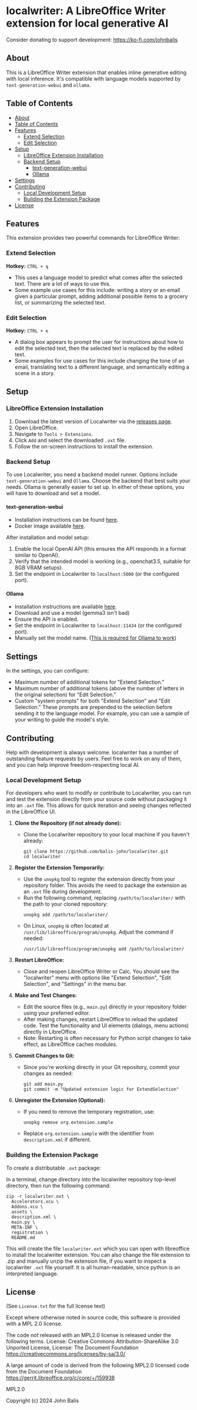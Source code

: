 # localwriter: A LibreOffice Writer extension for local generative AI

Consider donating to support development: https://ko-fi.com/johnbalis

## About

This is a LibreOffice Writer extension that enables inline generative editing with local inference. It's compatible with language models supported by `text-generation-webui` and `ollama`.

## Table of Contents

*   [About](#about)
*   [Table of Contents](#table-of-contents)
*   [Features](#features)
    *   [Extend Selection](#extend-selection)
    *   [Edit Selection](#edit-selection)
*   [Setup](#setup)
    *   [LibreOffice Extension Installation](#libreoffice-extension-installation)
    *   [Backend Setup](#backend-setup)
        *   [text-generation-webui](#text-generation-webui)
        *   [Ollama](#ollama)
*   [Settings](#settings)
*   [Contributing](#contributing)
    *   [Local Development Setup](#local-development-setup)
    *   [Building the Extension Package](#building-the-extension-package)
*   [License](#license)

## Features

This extension provides two powerful commands for LibreOffice Writer:

### Extend Selection

**Hotkey:** `CTRL + q`

*   This uses a language model to predict what comes after the selected text. There are a lot of ways to use this.
*   Some example use cases for this include: writing a story or an email given a particular prompt, adding additional possible items to a grocery list, or summarizing the selected text.

### Edit Selection

**Hotkey:** `CTRL + e`

*   A dialog box appears to prompt the user for instructions about how to edit the selected text, then the selected text is replaced by the edited text.
*   Some examples for use cases for this include changing the tone of an email, translating text to a different language, and semantically editing a scene in a story.

## Setup

### LibreOffice Extension Installation

1.  Download the latest version of Localwriter via the [releases page](https://github.com/balis-john/localwriter/releases).
2.  Open LibreOffice.
3.  Navigate to `Tools > Extensions`.
4.  Click `Add` and select the downloaded `.oxt` file.
5.  Follow the on-screen instructions to install the extension.

### Backend Setup

To use Localwriter, you need a backend model runner.  Options include `text-generation-webui` and `Ollama`. Choose the backend that best suits your needs. Ollama is generally easier to set up. In either of these options, you will have to download and set a model. 

#### text-generation-webui

*   Installation instructions can be found [here](https://github.com/oobabooga/text-generation-webui).
*   Docker image available [here](https://github.com/Atinoda/text-generation-webui-docker).

After installation and model setup:

1.  Enable the local OpenAI API (this ensures the API responds in a format similar to OpenAI).
2.  Verify that the intended model is working (e.g., openchat3.5, suitable for 8GB VRAM setups).
3.  Set the endpoint in Localwriter to `localhost:5000` (or the configured port).

#### Ollama

*   Installation instructions are available [here](https://ollama.com/).
*   Download and use a model (gemma3 isn't bad)
*   Ensure the API is enabled.
*   Set the endpoint in Localwriter to `localhost:11434` (or the configured port).
*   Manually set the model name. ([This is required for Ollama to work](https://ask.libreoffice.org/t/localwriter-0-0-5-installation-and-usage/122241/5?u=jbalis))

## Settings

In the settings, you can configure:

*   Maximum number of additional tokens for "Extend Selection."
*   Maximum number of additional tokens (above the number of letters in the original selection) for "Edit Selection."
*   Custom "system prompts" for both "Extend Selection" and "Edit Selection." These prompts are prepended to the selection before sending it to the language model.  For example, you can use a sample of your writing to guide the model's style.

## Contributing

Help with development is always welcome. localwriter has a number of outstanding feature requests by users. Feel free to work on any of them, and you can help improve freedom-respecting local AI.

### Local Development Setup

For developers who want to modify or contribute to Localwriter, you can run and test the extension directly from your source code without packaging it into an `.oxt` file. This allows for quick iteration and seeing changes reflected in the LibreOffice UI.

1. **Clone the Repository (if not already done):**
   - Clone the Localwriter repository to your local machine if you haven't already:
     ```
     git clone https://github.com/balis-john/localwriter.git
     cd localwriter
     ```

2. **Register the Extension Temporarily:**
   - Use the `unopkg` tool to register the extension directly from your repository folder. This avoids the need to package the extension as an `.oxt` file during development.
   - Run the following command, replacing `/path/to/localwriter/` with the path to your cloned repository:
     ```
     unopkg add /path/to/localwriter/
     ```
   - On Linux, `unopkg` is often located at `/usr/lib/libreoffice/program/unopkg`. Adjust the command if needed:
     ```
     /usr/lib/libreoffice/program/unopkg add /path/to/localwriter/
     ```

3. **Restart LibreOffice:**
   - Close and reopen LibreOffice Writer or Calc. You should see the "localwriter" menu with options like "Extend Selection", "Edit Selection", and "Settings" in the menu bar.

4. **Make and Test Changes:**
   - Edit the source files (e.g., `main.py`) directly in your repository folder using your preferred editor.
   - After making changes, restart LibreOffice to reload the updated code. Test the functionality and UI elements (dialogs, menu actions) directly in LibreOffice.
   - Note: Restarting is often necessary for Python script changes to take effect, as LibreOffice caches modules.

5. **Commit Changes to Git:**
   - Since you're working directly in your Git repository, commit your changes as needed:
     ```
     git add main.py
     git commit -m "Updated extension logic for ExtendSelection"
     ```

6. **Unregister the Extension (Optional):**
   - If you need to remove the temporary registration, use:
     ```
     unopkg remove org.extension.sample
     ```
   - Replace `org.extension.sample` with the identifier from `description.xml` if different.

### Building the Extension Package

To create a distributable `.oxt` package:

In a terminal, change directory into the localwriter repository top-level directory, then run the following command:

````
zip -r localwriter.oxt \
  Accelerators.xcu \
  Addons.xcu \
  assets \
  description.xml \
  main.py \
  META-INF \
  registration \
  README.md
````

This will create the file `localwriter.oxt` which you can open with libreoffice to install the localwriter extension. You can also change the file extension to .zip and manually unzip the extension file, if you want to inspect a localwriter `.oxt` file yourself. It is all human-readable, since python is an interpreted language.



## License 

(See `License.txt` for the full license text)

Except where otherwise noted in source code, this software is provided with a MPL 2.0 license.

The code not released with an MPL2.0 license is released under the following terms.
License: Creative Commons Attribution-ShareAlike 3.0 Unported License,
License: The Document Foundation  https://creativecommons.org/licenses/by-sa/3.0/

A large amount of code is derived from the following MPL2.0 licensed code from the Document Foundation
https://gerrit.libreoffice.org/c/core/+/159938 


MPL2.0

Copyright (c) 2024 John Balis
